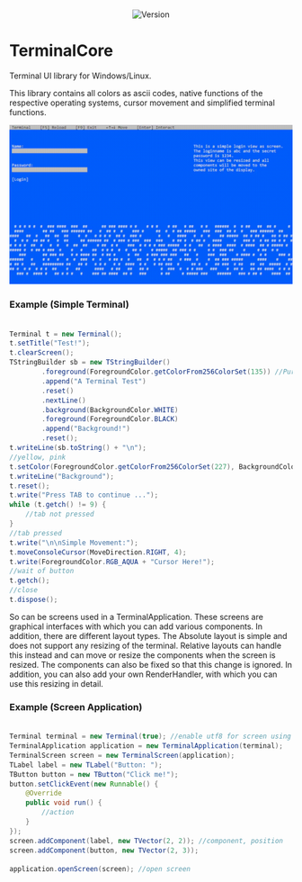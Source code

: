 <div align="center">
<br/>
  <p>
    <img src="https://img.shields.io/static/v1?label=Version&message=Beta-1.4&color=12c970&logoColor=white" alt="Version" />
	<br>
	</p>
  </p>
</div>

# TerminalCore
Terminal UI library for Windows/Linux.

This library contains all colors as ascii codes, native functions of the respective operating systems, cursor movement and simplified terminal functions.

![Sample app](https://github.com/APICodeYT/TerminalCore/blob/main/ressource-assets/2022-02-17-13-19-42.gif)



### Example (Simple Terminal)
```java

Terminal t = new Terminal();
t.setTitle("Test!");
t.clearScreen();
TStringBuilder sb = new TStringBuilder()
        .foreground(ForegroundColor.getColorFrom256ColorSet(135)) //Purple
        .append("A Terminal Test")
        .reset()
        .nextLine()
        .background(BackgroundColor.WHITE)
        .foreground(ForegroundColor.BLACK)
        .append("Background!")
        .reset();
t.writeLine(sb.toString() + "\n");
//yellow, pink
t.setColor(ForegroundColor.getColorFrom256ColorSet(227), BackgroundColor.getColorFrom256ColorSet(161));
t.writeLine("Background");
t.reset();
t.write("Press TAB to continue ...");
while (t.getch() != 9) {
    //tab not pressed
}
//tab pressed
t.write("\n\nSimple Movement:");
t.moveConsoleCursor(MoveDirection.RIGHT, 4);
t.write(ForegroundColor.RGB_AQUA + "Cursor Here!");
//wait of button
t.getch();
//close
t.dispose();

```

So can be screens used in a TerminalApplication. These screens are graphical interfaces with which you can add various components.
In addition, there are different layout types. The Absolute layout is simple and does not support any resizing of the terminal.
 Relative layouts can handle this instead and can move or resize the components when the screen is resized. The components can also be fixed so that this change is ignored.
In addition, you can also add your own RenderHandler, with which you can use this resizing in detail.


### Example (Screen Application)
```java

Terminal terminal = new Terminal(true); //enable utf8 for screen using  <= IMPORTENT!
TerminalApplication application = new TerminalApplication(terminal);
TerminalScreen screen = new TerminalScreen(application);
TLabel label = new TLabel("Button: ");
TButton button = new TButton("Click me!");
button.setClickEvent(new Runnable() {
    @Override
    public void run() {
        //action
    }
}); 
screen.addComponent(label, new TVector(2, 2)); //component, position
screen.addComponent(button, new TVector(2, 3));
        
application.openScreen(screen); //open screen
```






